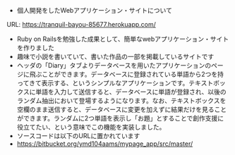 * 個人開発をしたWebアプリケーション・サイトについて

URL: https://tranquil-bayou-85677.herokuapp.com/

- Ruby on Railsを勉強した成果として、簡単なwebアプリケーション・サイトを作りました
- 趣味で小説を書いていて、書いた作品の一部を掲載しているサイトです
- ヘッダの「Diary」タブよりデータベースを用いたアプリケーションのページに飛ぶことができます。データベースに登録されている単語から2つを持ってきて表示する、というシンプルなアプリケーションです。テキストボックスに単語を入力して送信すると、データベースに単語が登録され、以後のランダム抽出において登場するようになります。なお、テキストボックスを空欄のまま送信すると、データベースに変更を加えずに結果だけを見ることができます。ランダムに2つ単語を表示し「お題」とすることで創作支援に役立てたい、という意味でこの機能を実装しました。
- ソースコードは以下のURLに置かれています
- https://bitbucket.org/ymd104aams/mypage_app/src/master/
